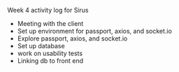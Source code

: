 Week 4 activity log for Sirus
-	Meeting with the client
-	Set up environment for passport, axios, and socket.io
-	Explore passport, axios, and socket.io
-	Set up database
-	work on usability tests
-   Linking db to front end